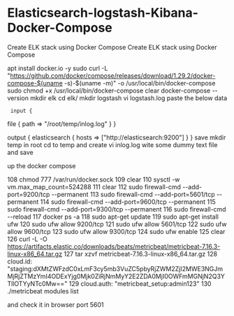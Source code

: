# Elasticsearch-logstash-Kibana-Docker-Compose
Create ELK stack using Docker Compose
Create ELK stack using Docker Compose

 apt install docker.io -y
 sudo curl -L "https://github.com/docker/compose/releases/download/1.29.2/docker-compose-$(uname -s)-$(uname -m)" -o /usr/local/bin/docker-compose
     sudo chmod +x /usr/local/bin/docker-compose
     clear
     docker-compose --version
     mkdir elk
     cd elk/
     mkdir logstash
     vi logstash.log
     paste the below data

     input {
  file {
    path => "/root/temp/inlog.log"
  }
}

output {
  elasticsearch {
    hosts => ["http://elasticsearch:9200"]
  }
}
save
mkdir temp in root cd to temp and create vi inlog.log wite some dummy text file and save

up the docker compose 

108  chmod 777 /var/run/docker.sock
  109  clear
  110  sysctl -w vm.max_map_count=524288
  111  clear
  112  sudo firewall-cmd --add-port=9200/tcp --permanent
  113  sudo firewall-cmd --add-port=5601/tcp --permanent
  114  sudo firewall-cmd --add-port=9600/tcp --permanent
  115  sudo firewall-cmd --add-port=9300/tcp --permanent
  116  sudo firewall-cmd --reload
  117  docker ps -a
  118  sudo apt-get update
  119  sudo apt-get install ufw
  120  sudo ufw allow 9200/tcp
  121  sudo ufw allow 5601/tcp
  122  sudo ufw allow 9600/tcp
  123  sudo ufw allow 9300/tcp
  124  sudo ufw enable
  125  clear
  126  curl -L -O https://artifacts.elastic.co/downloads/beats/metricbeat/metricbeat-7.16.3-linux-x86_64.tar.gz
  127  tar xzvf metricbeat-7.16.3-linux-x86_64.tar.gz
  128  cloud.id: "staging:dXMtZWFzdC0xLmF3cy5mb3VuZC5pbyRjZWM2ZjI2MWE3NGJmMjRjZTMzYmI4ODExYjg0Mjk0ZiRjNmMyY2E2ZDA0MjI0OWFmMGNjN2Q3YTllOTYyNTc0Mw=="
  129  cloud.auth: "metricbeat_setup:admin123"
  130  ./metricbeat modules list

and check it in browser port 5601
